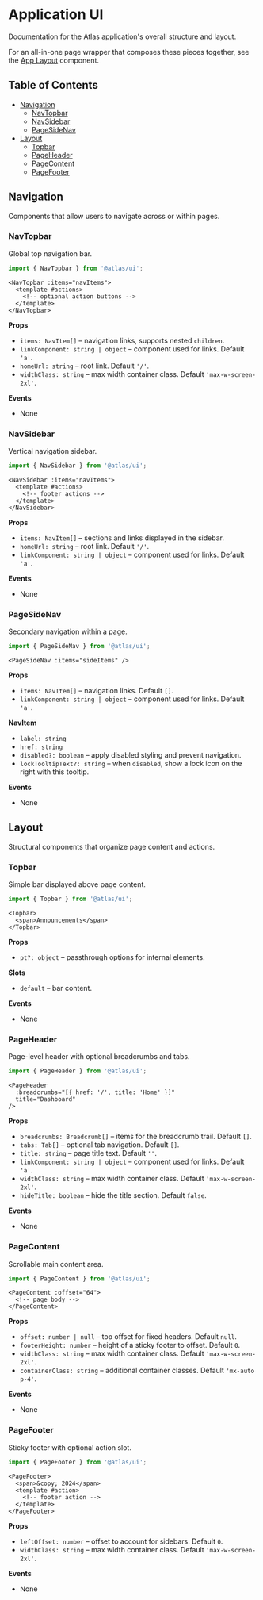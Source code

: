 # Application UI

Documentation for the Atlas application's overall structure and layout.

For an all-in-one page wrapper that composes these pieces together, see the [App Layout](app.md) component.

## Table of Contents
- [Navigation](#navigation)
  - [NavTopbar](#navtopbar)
  - [NavSidebar](#navsidebar)
  - [PageSideNav](#pagesidenav)
- [Layout](#layout)
  - [Topbar](#topbar)
  - [PageHeader](#pageheader)
  - [PageContent](#pagecontent)
  - [PageFooter](#pagefooter)

## Navigation
Components that allow users to navigate across or within pages.

### NavTopbar
Global top navigation bar.

```ts
import { NavTopbar } from '@atlas/ui';
```

```vue
<NavTopbar :items="navItems">
  <template #actions>
    <!-- optional action buttons -->
  </template>
</NavTopbar>
```

**Props**
- `items: NavItem[]` – navigation links, supports nested `children`.
- `linkComponent: string | object` – component used for links. Default `'a'`.
- `homeUrl: string` – root link. Default `'/'`.
- `widthClass: string` – max width container class. Default `'max-w-screen-2xl'`.

**Events**
- None

### NavSidebar
Vertical navigation sidebar.

```ts
import { NavSidebar } from '@atlas/ui';
```

```vue
<NavSidebar :items="navItems">
  <template #actions>
    <!-- footer actions -->
  </template>
</NavSidebar>
```

**Props**
- `items: NavItem[]` – sections and links displayed in the sidebar.
- `homeUrl: string` – root link. Default `'/'`.
- `linkComponent: string | object` – component used for links. Default `'a'`.

**Events**
- None

### PageSideNav
Secondary navigation within a page.

```ts
import { PageSideNav } from '@atlas/ui';
```

```vue
<PageSideNav :items="sideItems" />
```

**Props**
- `items: NavItem[]` – navigation links. Default `[]`.
- `linkComponent: string | object` – component used for links. Default `'a'`.

**NavItem**
- `label: string`
- `href: string`
- `disabled?: boolean` – apply disabled styling and prevent navigation.
- `lockTooltipText?: string` – when `disabled`, show a lock icon on the right with this tooltip.

**Events**
- None

## Layout
Structural components that organize page content and actions.

### Topbar
Simple bar displayed above page content.

```ts
import { Topbar } from '@atlas/ui';
```

```vue
<Topbar>
  <span>Announcements</span>
</Topbar>
```

**Props**
- `pt?: object` – passthrough options for internal elements.

**Slots**
- `default` – bar content.

**Events**
- None

### PageHeader
Page-level header with optional breadcrumbs and tabs.

```ts
import { PageHeader } from '@atlas/ui';
```

```vue
<PageHeader
  :breadcrumbs="[{ href: '/', title: 'Home' }]"
  title="Dashboard"
/>
```

**Props**
- `breadcrumbs: Breadcrumb[]` – items for the breadcrumb trail. Default `[]`.
- `tabs: Tab[]` – optional tab navigation. Default `[]`.
- `title: string` – page title text. Default `''`.
- `linkComponent: string | object` – component used for links. Default `'a'`.
- `widthClass: string` – max width container class. Default `'max-w-screen-2xl'`.
- `hideTitle: boolean` – hide the title section. Default `false`.

**Events**
- None

### PageContent
Scrollable main content area.

```ts
import { PageContent } from '@atlas/ui';
```

```vue
<PageContent :offset="64">
  <!-- page body -->
</PageContent>
```

**Props**
- `offset: number | null` – top offset for fixed headers. Default `null`.
- `footerHeight: number` – height of a sticky footer to offset. Default `0`.
- `widthClass: string` – max width container class. Default `'max-w-screen-2xl'`.
- `containerClass: string` – additional container classes. Default `'mx-auto p-4'`.

**Events**
- None

### PageFooter
Sticky footer with optional action slot.

```ts
import { PageFooter } from '@atlas/ui';
```

```vue
<PageFooter>
  <span>&copy; 2024</span>
  <template #action>
    <!-- footer action -->
  </template>
</PageFooter>
```

**Props**
- `leftOffset: number` – offset to account for sidebars. Default `0`.
- `widthClass: string` – max width container class. Default `'max-w-screen-2xl'`.

**Events**
- None


